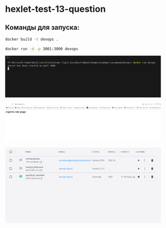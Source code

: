 # hexlet-test-13-question

## Команды для запуска:
```bash
docker build -t devops .
```

```bash
docker run -d -p 3001:3000 devops
```
![alt text](image.png)

![alt text](image-1.png)

![alt text](image-2.png)